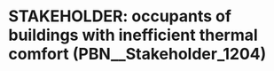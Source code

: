 # STAKEHOLDER: __occupants of buildings with inefficient thermal comfort__ (PBN__Stakeholder_1204)

